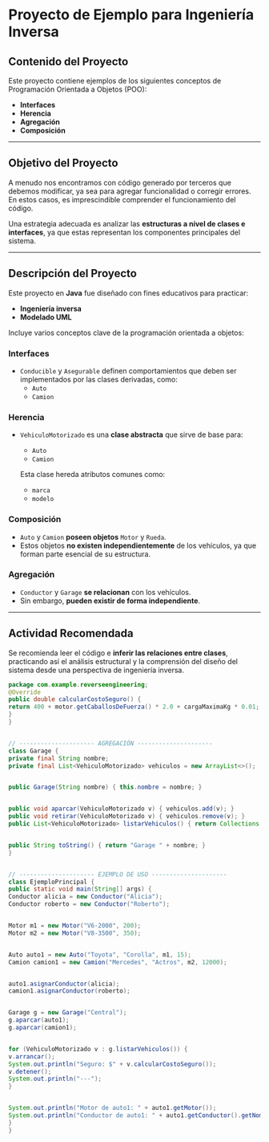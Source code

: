 # Proyecto de Ejemplo para Ingeniería Inversa

## Contenido del Proyecto

Este proyecto contiene ejemplos de los siguientes conceptos de Programación Orientada a Objetos (POO):

- **Interfaces**
- **Herencia**
- **Agregación**
- **Composición**

---

## Objetivo del Proyecto

A menudo nos encontramos con código generado por terceros que debemos modificar, ya sea para agregar funcionalidad o corregir errores.  
En estos casos, es imprescindible comprender el funcionamiento del código.

Una estrategia adecuada es analizar las **estructuras a nivel de clases e interfaces**, ya que estas representan los componentes principales del sistema.

---

## Descripción del Proyecto

Este proyecto en **Java** fue diseñado con fines educativos para practicar:

- **Ingeniería inversa**
- **Modelado UML**

Incluye varios conceptos clave de la programación orientada a objetos:

### Interfaces

- `Conducible` y `Asegurable` definen comportamientos que deben ser implementados por las clases derivadas, como:
  - `Auto`
  - `Camion`

### Herencia

- `VehiculoMotorizado` es una **clase abstracta** que sirve de base para:
  - `Auto`
  - `Camion`

  Esta clase hereda atributos comunes como:
  - `marca`
  - `modelo`

### Composición

- `Auto` y `Camion` **poseen objetos** `Motor` y `Rueda`.
- Estos objetos **no existen independientemente** de los vehículos, ya que forman parte esencial de su estructura.

### Agregación

- `Conductor` y `Garage` **se relacionan** con los vehículos.
- Sin embargo, **pueden existir de forma independiente**.

---

## Actividad Recomendada

Se recomienda leer el código e **inferir las relaciones entre clases**, practicando así el análisis estructural y la comprensión del diseño del sistema desde una perspectiva de ingeniería inversa.


```java
package com.example.reverseengineering;
@Override
public double calcularCostoSeguro() {
return 400 + motor.getCaballosDeFuerza() * 2.0 + cargaMaximaKg * 0.01;
}
}


// --------------------- AGREGACIÓN ---------------------
class Garage {
private final String nombre;
private final List<VehiculoMotorizado> vehiculos = new ArrayList<>();


public Garage(String nombre) { this.nombre = nombre; }


public void aparcar(VehiculoMotorizado v) { vehiculos.add(v); }
public void retirar(VehiculoMotorizado v) { vehiculos.remove(v); }
public List<VehiculoMotorizado> listarVehiculos() { return Collections.unmodifiableList(vehiculos); }


public String toString() { return "Garage " + nombre; }
}


// --------------------- EJEMPLO DE USO ---------------------
class EjemploPrincipal {
public static void main(String[] args) {
Conductor alicia = new Conductor("Alicia");
Conductor roberto = new Conductor("Roberto");


Motor m1 = new Motor("V6-2000", 200);
Motor m2 = new Motor("V8-3500", 350);


Auto auto1 = new Auto("Toyota", "Corolla", m1, 15);
Camion camion1 = new Camion("Mercedes", "Actros", m2, 12000);


auto1.asignarConductor(alicia);
camion1.asignarConductor(roberto);


Garage g = new Garage("Central");
g.aparcar(auto1);
g.aparcar(camion1);


for (VehiculoMotorizado v : g.listarVehiculos()) {
v.arrancar();
System.out.println("Seguro: $" + v.calcularCostoSeguro());
v.detener();
System.out.println("---");
}


System.out.println("Motor de auto1: " + auto1.getMotor());
System.out.println("Conductor de auto1: " + auto1.getConductor().getNombre());
}
}
```
 
